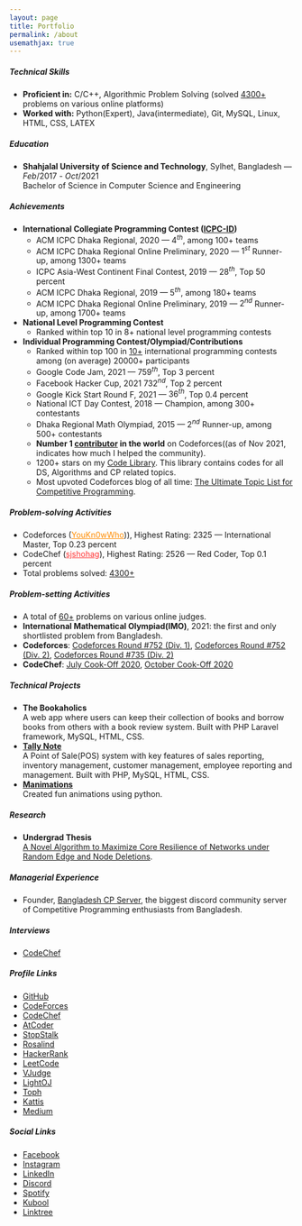 ```yaml
---
layout: page
title: Portfolio
permalink: /about
usemathjax: true
---
```

##### Technical Skills
- **Proficient in:** C/C++, Algorithmic Problem Solving (solved [$4300$+](https://github.com/ShahjalalShohag/ProblemSolvingStats) problems on various online platforms)
- **Worked with:** Python(Expert), Java(intermediate), Git, MySQL, Linux, HTML, CSS, LATEX

##### Education
- **Shahjalal University of Science and Technology**, Sylhet, Bangladesh —           $Feb/2017$ - $Oct/2021$ <br>
  Bachelor of Science in Computer Science and Engineering
 
##### Achievements
- **International Collegiate Programming Contest ([ICPC-ID](https://icpc.global/ICPCID/CDZWDIBEYHP4))**                  
    - ACM ICPC Dhaka Regional, $2020$   —                                                                      $4^{th}$, among $100$+ teams
    - ACM ICPC Dhaka Regional Online Preliminary, $2020$   —                                     $1^{st}$ Runner-up, among $1300$+ teams
    - ICPC Asia-West Continent Final Contest, $2019$    —                                                          $28^{th}$, Top $50$ percent
    - ACM ICPC Dhaka Regional, $2019$                 —                                                                 $5^{th}$, among $180$+ teams
    - ACM ICPC Dhaka Regional Online Preliminary, $2019$    —                                   $2^{nd}$ Runner-up, among $1700$+ teams
- **National Level Programming Contest**
    - Ranked within top $10$ in $8$+ national level programming contests
- **Individual Programming Contest/Olympiad/Contributions**
    - Ranked within top $100$ in [$10$+](https://codeforces.com/contests/with/YouKn0wWho) international programming contests among (on average) $20000$+ participants
    - Google Code Jam, $2021$     —                                         $759^{th}$, Top $3$ percent
    - Facebook Hacker Cup, 2021								    $732^{nd}$, Top $2$ percent
    - Google Kick Start Round F, $2021$ 			—				    $36^{th}$, Top $0.4$ percent
    - National ICT Day Contest, $2018$        —                                                                Champion, among $300$+ contestants
    - Dhaka Regional Math Olympiad, $2015$       —                                $2^{nd}$ Runner-up, among $500$+ contestants
    - **Number 1 [contributor](https://codeforces.com/top-contributed) in the world** on Codeforces((as of Nov 2021, indicates how much I helped the community).
    - 1200+ stars on my [Code Library](https://github.com/ShahjalalShohag/code-library). This library contains codes for all DS, Algorithms and CP related topics.
    - Most upvoted Codeforces blog of all time: [The Ultimate Topic List for Competitive Programming](https://codeforces.com/blog/entry/95106).
 
##### Problem-solving Activities
- Codeforces (<a href = "https://codeforces.com/profile/YouKn0wWho" style="color:#FF8C00;">YouKn$0$wWho</a>)), Highest Rating: $2325$ —              International Master, Top $0$.$23$ percent
- CodeChef (<a href = "https://www.codechef.com/users/sjshohag" style="color:#FF3333;">sjshohag</a>), Highest Rating: $2526$      —                  Red Coder, Top $0$.$1$ percent
- Total problems solved: [$4300$+](https://github.com/ShahjalalShohag/ProblemSolvingStats)
 
##### Problem-setting Activities
- A total of [$60$+](https://github.com/ShahjalalShohag/Problem-Setting) problems on various online judges.
- **International Mathematical Olympiad(IMO)**, $2021$: the first and only shortlisted problem from Bangladesh.
- **Codeforces**: [Codeforces Round #$752$ (Div. $1$)](https://codeforces.com/contest/1603), [Codeforces Round #$752$ (Div. $2$)](https://codeforces.com/contest/1604), [Codeforces Round #$735$ (Div. $2$)](https://codeforces.com/contest/1554)
- **CodeChef**: [July Cook-Off $2020$](https://www.codechef.com/COOK120A), [October Cook-Off $2020$](https://www.codechef.com/COOK123)
 
##### Technical Projects
- **The Bookaholics** <br>
     A web app where users can keep their collection of books and borrow books from others with a book review system. Built with PHP Laravel framework, MySQL, HTML, CSS.
- **[Tally Note](https://github.com/ShahjalalShohag/WebProject)** <br>
     A Point of Sale(POS) system with key features of sales reporting, inventory management, customer management, employee reporting and management. Built with PHP, MySQL, HTML, CSS.
- **[Manimations](https://github.com/ShahjalalShohag/Manimations)** <br>
     Created fun animations using python.
 
##### Research
- **Undergrad Thesis** <br>
     [A Novel Algorithm to Maximize Core Resilience of Networks under Random Edge and Node Deletions](https://github.com/ShahjalalShohag/Undergrad-Thesis).
 
##### Managerial Experience
- Founder, [Bangladesh CP Server](https://discord.gg/hDSMZATsrM), the biggest discord community server of Competitive Programming enthusiasts from Bangladesh.

##### Interviews
- [CodeChef](https://blog.codechef.com/$2020$/$08$/$29$/in-conversation-with-codechef-problem-setter-shahjalal-shohag/)

##### Profile Links
- [GitHub](https://github.com/ShahjalalShohag)
- [CodeForces](https://codeforces.com/profile/YouKn0wWho)
- [CodeChef](https://www.codechef.com/users/sjshohag)
- [AtCoder](https://atcoder.jp/users/YouKn0wWho)
- [StopStalk](https://www.stopstalk.com/user/profile/shahjalalshohag)
- [Rosalind](http://rosalind.info/users/YouKn0wWho/)
- [HackerRank](https://www.hackerrank.com/shahjalalshohag1)
- [LeetCode](https://leetcode.com/YouKn0wWho/)
- [VJudge](https://vjudge.net/user/sjshohag)
- [LightOJ](https://lightoj.com/user/youkn0wwho)
- [Toph](https://toph.co/u/YouKnowWho)
- [Kattis](https://open.kattis.com/users/shahjalal-shohag)
- [Medium](https://medium.com/@shahjalalshohag2014)

##### Social Links
- [Facebook](https://www.facebook.com/you.know.who.this.guy.is)
- [Instagram](https://www.instagram.com/shahjalalshohag/)
- [LinkedIn](https://www.linkedin.com/in/shahjalal-shohag-394332156/)
- [Discord](https://pastebin.ubuntu.com/p/JBC9fcvMjF/)
- [Spotify](https://open.spotify.com/user/s1rkr12perappspc1m9divj8y?si=LwtS33eBTyCl08TU34HT8A&utm_source=copy-link&dl_branch=1)
- [Kubool](https://gdpd.xyz/youkn0wwho?fbclid=IwAR1coT4bOzpr-c_z9aOXP$1$dGYrjLdRmu83Gg2NKsa-P9dU8paXMQSKlZKjI)
- [Linktree](https://linktr.ee/youkn0wwho)
